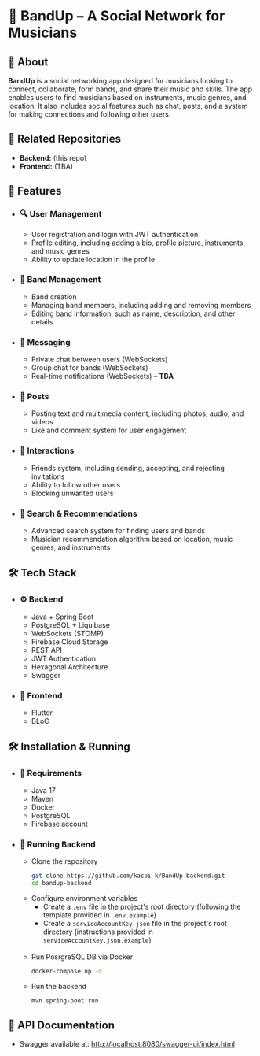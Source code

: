 # 🎸 BandUp – A Social Network for Musicians
## 📌 About
**BandUp** is a social networking app designed for musicians looking to connect, collaborate,
form bands, and share their music and skills. 
The app enables users to find musicians based on instruments, 
music genres, and location.
It also includes social features such as chat, posts, 
and a system for making connections and following other users.

## 📂 Related Repositories
- **Backend:** (this repo)
- **Frontend:** (TBA)

## 🚀 Features
- ### 🔍 User Management
    - User registration and login with JWT authentication
    - Profile editing, including adding a bio, profile picture, instruments, and music genres
    - Ability to update location in the profile
- ### 🎵 Band Management
    - Band creation
    - Managing band members, including adding and removing members
    - Editing band information, such as name, description, and other details
- ### 📨 Messaging
    - Private chat between users (WebSockets)
    - Group chat for bands (WebSockets)
    - Real-time notifications (WebSockets) – **TBA**
- ### 📢 Posts
    - Posting text and multimedia content, including photos, audio, and videos
    - Like and comment system for user engagement
- ### 👥 Interactions
    - Friends system, including sending, accepting, and rejecting invitations
    - Ability to follow other users
    - Blocking unwanted users
- ### 🔎 Search & Recommendations
    - Advanced search system for finding users and bands
    - Musician recommendation algorithm based on location, music genres, and instruments

## 🛠️ Tech Stack
- ### ⚙️ Backend
    - Java + Spring Boot
    - PostgreSQL + Liquibase
    - WebSockets (STOMP)
    - Firebase Cloud Storage
    - REST API
    - JWT Authentication
    - Hexagonal Architecture
    - Swagger
- ### 📱 Frontend
    - Flutter
    - BLoC

## 🛠️ Installation & Running
- ### 📌 Requirements
    - Java 17
    - Maven
    - Docker
    - PostgreSQL
    - Firebase account
- ### 🚀 Running Backend
    - Clone the repository
      ```bash
      git clone https://github.com/kacpi-k/BandUp-backend.git
      cd bandup-backend
      ```
    - Configure environment variables
        - Create a `.env` file in the project's root directory (following the template provided in `.env.example`) 
        - Create a `serviceAccountKey.json` file in the project's root directory (instructions provided in `serviceAccountKey.json.example`)
      <br /><br />
    - Run PosrgreSQL DB via Docker
      ```bash
      docker-compose up -d
      ```
    - Run the backend
      ```bash
      mvn spring-boot:run
      ```
      
## 📝 API Documentation
- Swagger available at: [http://localhost:8080/swagger-ui/index.html](http://localhost:8080/swagger-ui/index.html)